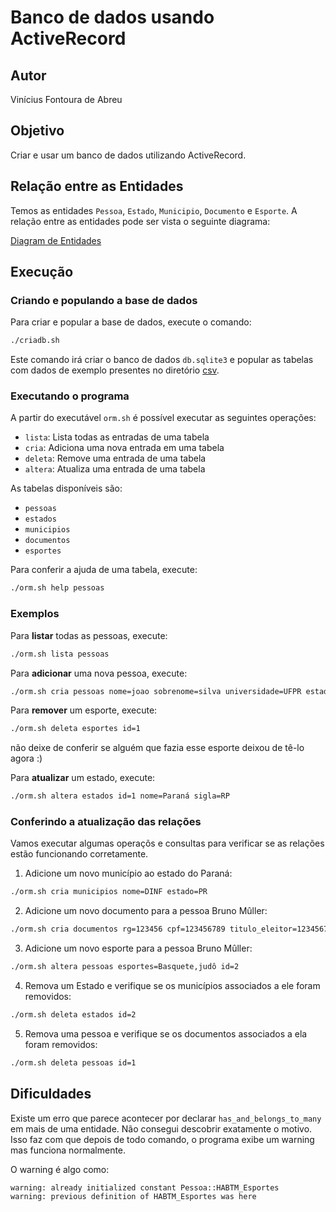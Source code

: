 # Banco de dados usando ActiveRecord

## Autor

Vinícius Fontoura de Abreu

## Objetivo

Criar e usar um banco de dados utilizando ActiveRecord.

## Relação entre as Entidades

Temos as entidades `Pessoa`, `Estado`, `Municipio`, `Documento` e `Esporte`.
A relação entre as entidades pode ser vista o seguinte diagrama:

[Diagram de Entidades](./Diagrama_Entidade.jpg)

## Execução

### Criando e populando a base de dados

Para criar e popular a base de dados, execute o comando:

```bash
./criadb.sh
```

Este comando irá criar o banco de dados `db.sqlite3` e popular as tabelas com dados de exemplo presentes no diretório [csv](./csv/).

### Executando o programa

A partir do executável `orm.sh` é possível executar as seguintes operações:

- `lista`: Lista todas as entradas de uma tabela
- `cria`: Adiciona uma nova entrada em uma tabela
- `deleta`: Remove uma entrada de uma tabela
- `altera`: Atualiza uma entrada de uma tabela

As tabelas disponíveis são:

- `pessoas`
- `estados`
- `municipios`
- `documentos`
- `esportes`

Para conferir a ajuda de uma tabela, execute:

```bash
./orm.sh help pessoas
```

### Exemplos

Para **listar** todas as pessoas, execute:

```bash
./orm.sh lista pessoas
```

Para **adicionar** uma nova pessoa, execute:

```bash
./orm.sh cria pessoas nome=joao sobrenome=silva universidade=UFPR estado=PR rg=213124512 cpf=12341241 titulo_eleitor=124124124 esportes=vôlei,handebol
```

Para **remover** um esporte, execute:

```bash
./orm.sh deleta esportes id=1
```

não deixe de conferir se alguém que fazia esse esporte deixou de tê-lo agora :)

Para **atualizar** um estado, execute:

```bash
./orm.sh altera estados id=1 nome=Paraná sigla=RP
```

### Conferindo a atualização das relações

Vamos executar algumas operaçõs e consultas para verificar se as relações estão funcionando corretamente.

1. Adicione um novo município ao estado do Paraná:

```bash
./orm.sh cria municipios nome=DINF estado=PR
```

2. Adicione um novo documento para a pessoa Bruno Mûller:

```bash
./orm.sh cria documentos rg=123456 cpf=123456789 titulo_eleitor=1234567890 id=2
```

3. Adicione um novo esporte para a pessoa Bruno Mûller:

```bash
./orm.sh altera pessoas esportes=Basquete,judô id=2
```

4. Remova um Estado e verifique se os municípios associados a ele foram removidos:

```bash
./orm.sh deleta estados id=2
```

5. Remova uma pessoa e verifique se os documentos associados a ela foram removidos:

```bash
./orm.sh deleta pessoas id=1
```

## Dificuldades

Existe um erro que parece acontecer por declarar `has_and_belongs_to_many` em mais de uma entidade. Não consegui descobrir exatamente o motivo. Isso faz com que depois de todo comando, o programa exibe um warning mas funciona normalmente.

O warning é algo como:

```text
warning: already initialized constant Pessoa::HABTM_Esportes
warning: previous definition of HABTM_Esportes was here
```
